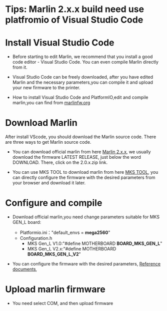 # Tips: Marlin 2.x.x build need use platfromio of Visual Studio Code

# Install Visual Studio Code
- Before starting to edit Marlin, we recommend that you install a good code editor - Visual Studio Code. You can even compile Marlin directly from it.

- Visual Studio Code can be freely downloaded, after you have edited Marlin and the necessary parameters,you can compile it and upload your new firmware to the printer.

- How to install Visual Studio Code and PlatformIO,edit and compile marlin,you can find from [marlinfw.org](https://marlinfw.org/docs/basics/install_platformio_vscode.html)

# Download Marlin
After install VScode, you should download the Marlin source code. There are three ways to get Marlin source code.

- You can download official marlin from here [Marlin 2.x.x](https://marlinfw.org/meta/download/), we usually download the firmware LATEST RELEASE, just below the word DOWNLOAD. There, click on the 2.0.x.zip link.

- You can use MKS TOOL to download marlin from here [MKS TOOL](https://baizhongyun.cn/home/mkstoolview), you can directly configure the firmware with the desired parameters from your browser and download it later.


# Configure and compile
- Download official marlin,you need change parameters suitable for MKS GEN_L board:
    - Platformio.ini："default_envs = **mega2560**"
    - Configuration.h
      - MKS Gen_L V1.0:"#define MOTHERBOARD **BOARD_MKS_GEN_L**"
      - MKS Gen_L V2.x:"#define MOTHERBOARD **BOARD_MKS_GEN_L_V2**"

- You can configure the firmware with the desired parameters, [Reference documents](https://marlinfw.org/docs/configuration/configuration.html),

# Upload marlin firmware
- You need select COM, and then upload firmware
